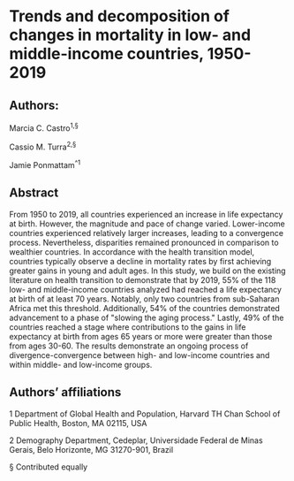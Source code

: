 # Trends and decomposition of changes in mortality in low- and middle-income countries, 1950-2019
## Authors: 
Marcia C. Castro<sup>1,§</sup>

Cassio M. Turra<sup>2,§</sup>

Jamie Ponmattam<sup>^1</sup>

## Abstract
From 1950 to 2019, all countries experienced an increase in life expectancy at birth. However, the magnitude and pace of change varied. Lower-income countries experienced relatively larger increases, leading to a convergence process. Nevertheless, disparities remained pronounced in comparison to wealthier countries. In accordance with the health transition model, countries typically observe a decline in mortality rates by first achieving greater gains in young and adult ages. In this study, we build on the existing literature on health transition to demonstrate that by 2019, 55% of the 118 low- and middle-income countries analyzed had reached a life expectancy at birth of at least 70 years. Notably, only two countries from sub-Saharan Africa met this threshold. Additionally, 54% of the countries demonstrated advancement to a phase of "slowing the aging process." Lastly, 49% of the countries reached a stage where contributions to the gains in life expectancy at birth from ages 65 years or more were greater than those from ages 30-60. The results demonstrate an ongoing process of divergence-convergence between high- and low-income countries and within middle- and low-income groups. 
## Authors’ affiliations
1 Department of Global Health and Population, Harvard TH Chan School of Public Health, Boston, MA 02115, USA

2 Demography Department, Cedeplar, Universidade Federal de Minas Gerais, Belo Horizonte, MG 31270-901, Brazil

§ Contributed equally
